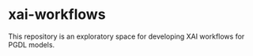 # xai-workflows
This repository is an exploratory space for developing XAI workflows for PGDL models.
